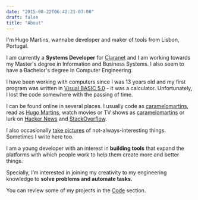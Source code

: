 ```yaml
---
date: "2015-08-22T06:42:21-07:00"
draft: false
title: "About"
---
```

I'm Hugo Martins, wannabe developer and maker of tools from Lisbon, Portugal.

I am currently a **Systems Developer** for [Claranet](http://www.claranet.co.uk/) and I am working towards my Master's degree in Information and Business Systems. I also seem to have a Bachelor's degree in Computer Engineering.

I have been working with computers since I was 13 years old and my first program was written in [Visual BASIC 5.0](https://en.wikipedia.org/wiki/Visual_Basic) - it was a calculator. Unfortunately, I lost the code somewhere with the passing of time.

I can be found online in several places. I usually code as [caramelomartins](https://github.com/caramelomartins), read as [Hugo Martins](https://www.goodreads.com/user/show/7832126-hugo-martins), watch movies or TV shows as [caramelomartins](https://trakt.tv/users/caramelomartins) or lurk on [Hacker News](https://news.ycombinator.com/user?id=caramelomartins) and [StackOverflow](https://stackoverflow.com/users/6461671).

I also occasionally [take pictures](https://www.instagram.com/caramelo.martins/) of not-always-interesting things. Sometimes I write here too.

I am a young developer with an interest in **building tools** that expand the platforms with which people work to help them create more and better things.

Specially, I’m interested in joining my creativity to my engineering knowledge to **solve problems and automate tasks**.

You can review some of my projects in the [Code](/code) section.
